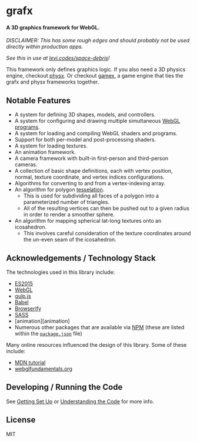 # grafx

#### A 3D graphics framework for WebGL.

_DISCLAIMER: This has some rough edges and should probably not be used directly within production apps._

_See this in use at [levi.codes/space-debris][demo]!_

This framework only defines graphics logic. If you also need a 3D physics engine, checkout
[physx][physx]. Or checkout [gamex][gamex], a game engine that ties the grafx and physx frameworks
together.

## Notable Features

- A system for defining 3D shapes, models, and controllers.
- A system for configuring and drawing multiple simultaneous [WebGL programs][webgl-program].
- A system for loading and compiling WebGL shaders and programs.
- Support for both per-model and post-processing shaders.
- A system for loading textures.
- An animation framework.
- A camera framework with built-in first-person and third-person cameras.
- A collection of basic shape definitions, each with vertex position, normal, texture coordinate,
  and vertex indices configurations.
- Algorithms for converting to and from a vertex-indexing array.
- An algorithm for polygon [tesselation][tesselation].
  - This is used for subdividing all faces of a polygon into a parameterized number of triangles.
  - All of the resulting vertices can then be pushed out to a given radius in order to render a
    smoother sphere.
- An algorithm for mapping spherical lat-long textures onto an icosahedron.
  - This involves careful consideration of the texture coordinates around the un-even seam of the
    icosahedron.

## Acknowledgements / Technology Stack

The technologies used in this library include:

- [ES2015][es2015]
- [WebGL][webgl]
- [gulp.js][gulp]
- [Babel][babel]
- [Browserify][browserify]
- [SASS][sass]
- [animation][animation]
- Numerous other packages that are available via [NPM][npm] (these are listed within the
  [`package.json`](./package.json) file)

Many online resources influenced the design of this library. Some of these include:

- [MDN tutorial][mdn-tutorial]
- [webglfundamentals.org][webglfundamentals]

## Developing / Running the Code

See [Getting Set Up](./docs/getting-set-up) or [Understanding the
Code](./docs/understanding-the-code) for more info.

## License

MIT

[demo]: http://levi.codes/space-debris

[physx]: https://github.com/levilindsey/physx
[gamex]: https://github.com/levilindsey/gamex
[animatex]: https://github.com/levilindsey/animatex

[es2015]: http://www.ecma-international.org/ecma-262/6.0/
[webgl]: https://developer.mozilla.org/en-US/docs/Web/API/WebGL_API
[node]: http://nodejs.org/
[babel]: https://babeljs.io/
[browserify]: http://browserify.org/
[gulp]: http://gulpjs.com/
[sass]: http://sass-lang.com/
[jasmine]: http://jasmine.github.io/
[karma]: https://karma-runner.github.io/1.0/index.html
[npm]: http://npmjs.org/
[mdn-tutorial]: https://developer.mozilla.org/en-US/docs/Web/API/WebGL_API/Tutorial/Getting_started_with_WebGL
[camera-example]: http://www.dhpoware.com/demos/glCamera3.html
[webglfundamentals]: http://webglfundamentals.org/

[webgl-program]: https://developer.mozilla.org/en-US/docs/Web/API/WebGLProgram
[tesselation]: https://en.wikipedia.org/wiki/Tessellation
